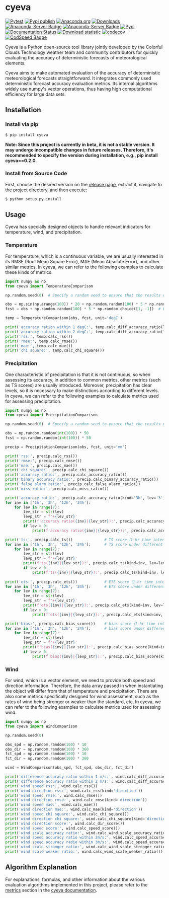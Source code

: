 # cyeva

[![Pytest](https://github.com/caiyunapp/cyeva/actions/workflows/test.yml/badge.svg)](https://github.com/caiyunapp/cyeva/actions/workflows/test.yml)
[![Pypi publish](https://github.com/caiyunapp/cyeva/actions/workflows/pypi-publish.yml/badge.svg)](https://github.com/caiyunapp/cyeva/actions/workflows/pypi-publish.yml)
[![Anaconda.org](https://anaconda.org/conda-forge/cyeva/badges/version.svg)](https://anaconda.org/conda-forge/cyeva)
[![Downloads](https://anaconda.org/conda-forge/cyeva/badges/downloads.svg)](https://anaconda.org/conda-forge/cyeva)
[![Anaconda-Server Badge](https://anaconda.org/conda-forge/cyeva/badges/platforms.svg)](https://anaconda.org/conda-forge/cyeva)
[![Anaconda-Server Badge](https://anaconda.org/conda-forge/cyeva/badges/latest_release_date.svg)](https://anaconda.org/conda-forge/cyeva)
[![Pypi](https://badge.fury.io/py/cyeva.svg)](https://badge.fury.io/py/cyeva)
[![Documentation Status](https://readthedocs.org/projects/cyeva/badge/?version=latest)](https://cyeva.readthedocs.io/zh_CN/latest/?badge=latest)
[![Download statistic](https://pepy.tech/badge/cyeva)](https://pepy.tech/project/cyeva)
[![codecov](https://codecov.io/gh/caiyunapp/cyeva/branch/main/graph/badge.svg?token=344FXDKAYD)](https://codecov.io/gh/caiyunapp/cyeva)
[![CodSpeed Badge](https://img.shields.io/endpoint?url=https://codspeed.io/badge.json)](https://codspeed.io/caiyunapp/cyeva)

Cyeva is a Python open-source tool library jointly developed by the Colorful Clouds Technology weather team and community contributors for quickly evaluating the accuracy of deterministic forecasts of meteorological elements.

Cyeva aims to make automated evaluation of the accuracy of deterministic meteorological forecasts straightforward. It integrates commonly used deterministic forecast accuracy evaluation metrics. Its internal algorithms widely use numpy's vector operations, thus having high computational efficiency for large data sets.

## Installation

### Install via pip

```bash
$ pip install cyeva
```

**Note: Since this project is currently in beta, it is not a stable version. It may undergo incompatible changes in future releases. Therefore, it's recommended to specify the version during installation, e.g., pip install cyeva==0.2.0.**

### Install from Source Code

First, choose the desired version on the [release page](https://github.com/caiyunapp/cyeva/releases), extract it, navigate to the project directory, and then execute:

```bash
$ python setup.py install
```

## Usage

Cyeva has specially designed objects to handle relevant indicators for temperature, wind, and precipitation.

### Temperature

For temperature, which is a continuous variable, we are usually interested in its RMSE (Root Mean Square Error), MAE (Mean Absolute Error), and other similar metrics. In cyeva, we can refer to the following examples to calculate these kinds of metrics.

```python
import numpy as np
from cyeva import TemperatureComparison

np.random.seed(0)  # Specify a random seed to ensure that the results obtained are consistent.

obs = np.sin(np.arange(100)) * 20 + np.random.random(100) * 5 * np.random.choice([1, -1])  # Simulate real temperature by overlaying a sine array with a random array.
fcst = obs + np.random.random(100) * 5 * np.random.choice([1, -1])  # Limit the forecast to within plus or minus 5°C of the observation; the results are better in such cases.

temp = TemperatureComparison(obs, fcst, unit='degC')

print('accuracy ration within 1 degC:', temp.calc_diff_accuracy_ratio(limit=1))       # 1-degree accuracy (deviation within 1°C)
print('accuracy ration within 2 degC:', temp.calc_diff_accuracy_ratio(limit=2))       # 2-degree accuracy (deviation within 2°C)
print('rss:', temp.calc_rss())                                                        # Residual Sum of Squares
print('rmse:', temp.calc_rmse())                                                      # Root Mean Square Error
print('mae:', temp.calc_mae())                                                        # Mean Absolute Error
print('chi square:', temp.calc_chi_square())                                          # Chi Square (χ2)
```

### Precipitation

One characteristic of precipitation is that it is not continuous, so when assessing its accuracy, in addition to common metrics, other metrics (such as TS scores) are usually introduced. Moreover, precipitation has clear levels, so it is necessary to make distinctions according to different levels. In cyeva, we can refer to the following examples to calculate metrics used for assessing precipitation.

```python
import numpy as np
from cyeva import PrecipitationComparison

np.random.seed(0)  # Specify a random seed to ensure that the results obtained are consistent.

obs = np.random.random(int(100)) * 50
fcst = np.random.random(int(100)) * 50

precip = PrecipitationComparison(obs, fcst, unit='mm')

print('rss:', precip.calc_rss())                                        # Residual Sum of Squares
print('rmse:', precip.calc_rmse())                                      # Root Mean Square Error
print('mae:', precip.calc_mae())                                        # Mean Absolute Error
print('chi square:', precip.calc_chi_square())                          # Chi Square (χ2)
print('accuracy ratio:', precip.calc_accuracy_ratio())                  # Accuracy(0 level)
print('binary accuracy ratio:', precip.calc_binary_accuracy_ratio())    # Binary accuracy(Binary classes between sunny or rainy weather)
print('false alarm ratio:', precip.calc_false_alarm_ratio())            # False alarm
print('miss ratio:', precip.calc_miss_ratio())                          # Missing

print('accuracy ratio:', precip.calc_accuracy_ratio(kind='3h', lev='3'))         # Accuracy (3-hours time interval/level 3/heavy rain)
for inv in ['1h', '3h', '12h', '24h']:                                           # Accuracy on different time intervals
    for lev in range(7):
        lev_str = str(lev)
        levp_str = f'+{lev_str}'
        print(f'accuracy ratio({inv}|{lev_str}):', precip.calc_accuracy_ratio(kind=inv, lev=lev_str))
        if lev > 0:
            print(f'accuracy ratio({inv}|{levp_str}):', precip.calc_accuracy_ratio(kind=inv, lev=levp_str))

print('ts:', precip.calc_ts())              # TS score（1-hr time interval/binary classes/default）
for inv in ['1h', '3h', '12h', '24h']:      # TS score under different time intervals with different level criteria
    for lev in range(7):
        lev_str = str(lev)
        levp_str = f'+{lev_str}'
        print(f'ts({inv}|{lev_str}):', precip.calc_ts(kind=inv, lev=lev_str))
        if lev > 0:
            print(f'ts({inv}|{levp_str}):', precip.calc_ts(kind=inv, lev=levp_str))
    
print('ets:', precip.calc_ets())            # ETS score（1-hr time interval/binary classes/ETS score/default）
for inv in ['1h', '3h', '12h', '24h']:      # ETS score under different time intervals with different level criteria
    for lev in range(7):
        lev_str = str(lev)
        levp_str = f'+{lev_str}'
        print(f'ets({inv}|{lev_str}):', precip.calc_ets(kind=inv, lev=lev_str))
        if lev > 0:
            print(f'ets({inv}|{levp_str}):', precip.calc_ets(kind=inv, lev=levp_str))

print('bias:', precip.calc_bias_score())    # bias score（1-hr time interval/binary classes/bias score/default）
for inv in ['1h', '3h', '12h', '24h']:      # bias score under different time intervals with different level criteria
    for lev in range(7):
        lev_str = str(lev)
        levp_str = f'+{lev_str}'
        print(f'bias({inv}|{lev_str}):', precip.calc_bias_score(kind=inv, lev=lev_str))
        if lev > 0:
            print(f'bias({inv}|{levp_str}):', precip.calc_bias_score(kind=inv, lev=levp_str))
```

### Wind

For wind, which is a vector element, we need to provide both speed and direction information. Therefore, the data array passed in when instantiating the object will differ from that of temperature and precipitation. There are also some metrics specifically designed for wind assessment, such as the rates of wind being stronger or weaker than the standard, etc. In cyeva, we can refer to the following examples to calculate metrics used for assessing wind.

```python
import numpy as np
from cyeva import WindComparison

np.random.seed(0)

obs_spd = np.random.random(100) * 10
obs_dir = np.random.random(100) * 360
fct_spd = np.random.random(100) * 10
fct_dir = np.random.random(100) * 360

wind = WindComparison(obs_spd, fct_spd, obs_dir, fct_dir)

print('difference accuracy ratio within 1 m/s:', wind.calc_diff_accuracy_ratio(limit=1))       # 1m/s accuracy (speed deviation within 1m/s)
print('difference accuracy ratio within 2 m/s:', wind.calc_diff_accuracy_ratio(limit=2))       # 2m/s accuracy (speed deviation within 2m/s)
print('wind speed rss:', wind.calc_rss())                                                      # Residual Sum of Squares（by speed/default）
print('wind direction rss:', wind.calc_rss(kind='direction'))                                  # Residual Sum of Squares（by direction）
print('wind speed rmse:', wind.calc_rmse())                                                    # Root Mean Square Error（by speed/default）
print('wind direction rmse:', wind.calc_rmse(kind='direction'))                                # Root Mean Square Error（by direction）
print('wind speed mae:', wind.calc_mae())                                                      # Mean Absolute Error（by speed/default）
print('wind direction mae:', wind.calc_mae(kind='direction'))                                  # Mean Absolute Error（by direction）
print('wind speed chi square:', wind.calc_chi_square())                                        # Chi Square(χ2)
print('wind direction chi square:', wind.calc_chi_square(kind='direction'))                    # Chi Square(χ2)（by direction）
print('wind direction score:', wind.calc_dir_score())                                          # Direction score
print('wind speed score:', wind.calc_speed_score())                                            # Speed score
print('wind scale accuracy ratio:', wind.calc_wind_scale_accuracy_ratio())                     # Wind scale accuracy
print('wind speed accuracy ratio within 2m/s:', wind.calc_speed_accuracy_ratio())              # Speed accuracy(2m/s deviation/default)
print('wind speed accuracy radio within 3m/s:', wind.calc_speed_accuracy_ratio(limit=3))       # Speed accuracy(3m/s deviation)
print('wind scale stronger ratio:', wind.calc_wind_scale_stronger_ratio())                     # The ratio with a stronger wind scale forecast
print('wind scale weaker ratio:', wind.calc_wind_scale_weaker_ratio())                         # The ratio with a weaker wind scale forecast
```

## Algorithm Explanation

For explanations, formulas, and other information about the various evaluation algorithms implemented in this project, please refer to the [metrics](https://cyeva.readthedocs.io/zh_CN/latest/content/indicator.html) section in the [cyeva documentation](https://cyeva.readthedocs.io/zh_CN/latest/index.html).
